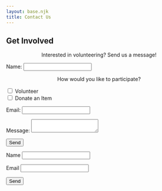```yaml
---
layout: base.njk
title: Contact Us
---
```


<h2>Get Involved</h2>
<p style="text-align: center;">Interested in volunteering? Send us a message!</p>

<form name="contact" method="POST" data-netlify="true">

<p>
<label for="name">Name:</label>
<input type="text" id="name" name="name" required>
</p>

<p>
<p style="text-align: center"> How would you like to participate? </p>
<input type="checkbox" id="volunteer" name="volunteer" value="Volunteer">
<label for="volunteer"> Volunteer </label><br>

<input type="checkbox" id="donate" name="donate" value="donate">
<label for="donate"> Donate an Item </label><br>

<p>
<label for="email">Email:</label>
<input type="email" id="email" name="email" required>
</p>

<p>
<label for="message">Message:</label>
<textarea id="message" name="message" required></textarea>
</p>

<p>
<button type="submit">Send</button>
</p>

<form name="contact" netlify>
<p>
<label>Name <input type="text" name="name" /></label>
</p>
<p>
<label>Email <input type="email" name="email" /></label>
</p>
<p>
<button type="submit">Send</button>
</p>
</form>

</form>